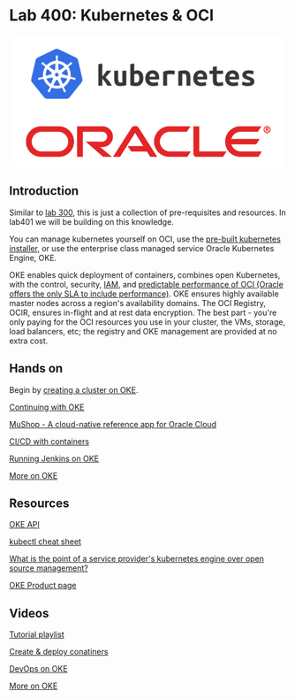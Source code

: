 # Lab 400: Kubernetes & OCI

<p align="center">
  <img src="https://github.com/GaryHostt/OCI_DevOps/blob/master/screenshots/81.png?raw=true" alt="OKE"/>
</p>

## Introduction

Similar to [lab 300](https://github.com/GaryHostt/OCI_DevOps/blob/master/Lab300a.md), this is just a collection of pre-requisites and resources. In lab401 we will be building on this knowledge.

You can manage kubernetes yourself on OCI, use the [pre-built kubernetes installer](https://github.com/oracle/terraform-kubernetes-installer), or use the enterprise class managed service Oracle Kubernetes Engine, OKE.

OKE enables quick deployment of containers, combines open Kubernetes, with the control, security, [IAM](https://docs.cloud.oracle.com/en-us/iaas/Content/ContEng/Concepts/contengpolicyconfig.htm), and [predictable performance of OCI (Oracle offers the only SLA to include performance)](https://www.oracle.com/cloud/iaas/sla.html). OKE ensures highly available master nodes across a region's availability domains. The OCI Registry, OCIR, ensures in-flight and at rest data encryption. The best part - you're only paying for the OCI resources you use in your cluster, the VMs, storage, load balancers, etc; the registry and OKE management are provided at no extra cost. 

## Hands on

Begin by [creating a cluster on OKE](https://www.oracle.com/webfolder/technetwork/tutorials/obe/oci/oke-full/index.html). 

[Continuing with OKE](https://oracle.github.io/learning-library/workshops/container-native-development/)

[MuShop - A cloud-native reference app for Oracle Cloud](https://blogs.oracle.com/developers/mushop-a-cloud-native-reference-app-for-oracle-cloud)

[CI/CD with containers](https://developer.oracle.com/a/devo/docs/cicd-with-containers.pdf)

[Running Jenkins on OKE](https://blogs.oracle.com/cloud-infrastructure/cicd-on-steroids:-announcing-container-engine-for-kubernetes-as-a-jenkins-x-provider)

[More on OKE](https://medium.com/@prasannashasthri/build-and-deploy-docker-images-to-oracle-cloud-infrastructure-container-engine-for-kubernetes-oke-9958fe1d132)

## Resources

[OKE API](https://docs.cloud.oracle.com/en-us/iaas/api/#/en/containerengine/20180222/)

[kubectl cheat sheet](https://kubernetes.io/docs/reference/kubectl/cheatsheet/)

[What is the point of a service provider's kubernetes engine over open source management?](https://cloud.google.com/kubernetes-engine/kubernetes-comic)

[OKE Product page](https://www.oracle.com/cloud/compute/container-engine-kubernetes.html)

## Videos

[Tutorial playlist](https://www.youtube.com/watch?v=zPyYKA7LmrQ&list=PLKCk3OyNwIztwriUNdXxrRx69mvS2sLUG)

[Create & deploy conatiners](https://www.youtube.com/watch?v=a02UuzkJYhA)

[DevOps on OKE](https://www.youtube.com/watch?v=902lI86PEvE)

[More on OKE](https://www.youtube.com/watch?v=2fPf8dA_AEA)














